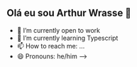## Olá eu sou Arthur Wrasse 👋

- 🔭 I’m currently open to work
- 🌱 I’m currently learning Typescript
- 📫 How to reach me: ...
- 😄 Pronouns: he/him
-->
